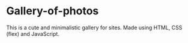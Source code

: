 # Gallery-of-photos

This is a cute and minimalistic gallery for sites. Made using HTML, CSS (flex) and JavaScript.
